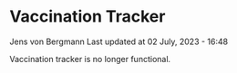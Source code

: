 Vaccination Tracker
================
Jens von Bergmann
Last updated at 02 July, 2023 - 16:48

Vaccination tracker is no longer functional.
